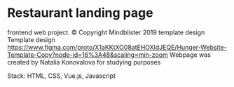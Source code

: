 # Restaurant landing page
frontend web project. 
© Copyright Mindblister 2019 template design
Template design https://www.figma.com/proto/X1aKKtXO08atEHOXldJEQE/Hunger-Website-Template-Copy?node-id=16%3A48&scaling=min-zoom
Webpage was created by Natalia Konovalova for studying purposes

Stack: HTML, CSS, Vue.js, Javascript


